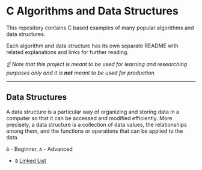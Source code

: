 # C Algorithms and Data Structures


This repository contains C based examples of many
popular algorithms and data structures.

Each algorithm and data structure has its own separate README
with related explanations and links for further reading.

*☝ Note that this project is meant to be used for learning and researching purposes 
only and it is **not** meant to be used for production.*

--------

## Data Structures

A data structure is a particular way of organizing and storing data in a computer so that it can
be accessed and modified efficiently. More precisely, a data structure is a collection of data
values, the relationships among them, and the functions or operations that can be applied to
the data.

`B` - Beginner, `A` - Advanced

* `B` [Linked List](src/data-structures/linked-list)
